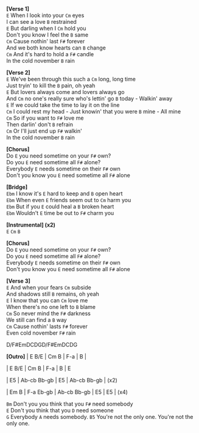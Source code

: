 **[Verse 1]**  
`E` When I look into your `Cm` eyes  
I can see a love `B` restrained  
`E` But darling when I `Cm` hold you  
Don't you know I feel the `B` same  
`Cm` Cause nothin' last `F#` forever  
And we both know hearts can `B` change  
`Cm` And it's hard to hold a `F#` candle  
In the cold november `B` rain  

**[Verse 2]**  
`E` We've been through this such a `Cm` long, long time  
Just tryin' to kill the `B` pain, oh yeah  
`E` But lovers always come and lovers always go  
And `Cm` no one's really sure who's lettin' go `B` today - Walkin' away  
`E` If we could take the time to lay it on the line  
`Cm` I could rest my head - Just knowin' that you were `B` mine - All mine  
`Cm` So if you want to `F#` love me  
Then darlin' don't `B` refrain  
`Cm` Or I'll just end up `F#` walkin'  
In the cold november `B` rain  

**[Chorus]**  
Do `E` you need sometime on your `F#` own?  
Do you `E` need sometime all `F#` alone?  
Everybody `E` needs sometime on their `F#` own  
Don't you know you `E` need sometime all `F#` alone  

**[Bridge]**  
`Ebm` I know it's `E` hard to keep and `B` open heart  
`Ebm` When even `E` friends seem out to `Cm` harm you  
`Ebm` But if you `E` could heal a `B` broken heart  
`Ebm` Wouldn't `E` time be out to `F#` charm you  

**[Instrumental] (x2)**  
`E` `Cm` `B`  

**[Chorus]**  
Do `E` you need sometime on your `F#` own?  
Do you `E` need sometime all `F#` alone?  
Everybody `E` needs sometime on their `F#` own  
Don't you know you `E` need sometime all `F#` alone  

**[Verse 3]**  
`E` And when your fears `Cm` subside  
And shadows still `B` remains, oh yeah  
`E` I know that you can `Cm` love me  
When there's no one left to `B` blame  
`Cm` So never mind the `F#` darkness  
We still can find a `B` way  
`Cm` Cause nothin' lasts `F#` forever  
Even cold november `F#` rain

D/F#EmDCDGD/F#EmDCDG

**[Outro]**
| E B/E | Cm B  | F-a     | B     |

| E B/E | Cm B  | F-a     | B     | E

| E5    | Ab-cb Bb-gb | E5    | Ab-cb Bb-gb | (x2)

| Em B  | F-a  Eb-gb | Ab-cb Bb-gb | E5    | E5    | (x4)

`Bm` Don't you you think that you `F#` need somebody  
`E` Don't you think that you `D` need someone  
`G` Everybody `A` needs somebody. `B5` You're not the only one.  You're not the only one.
